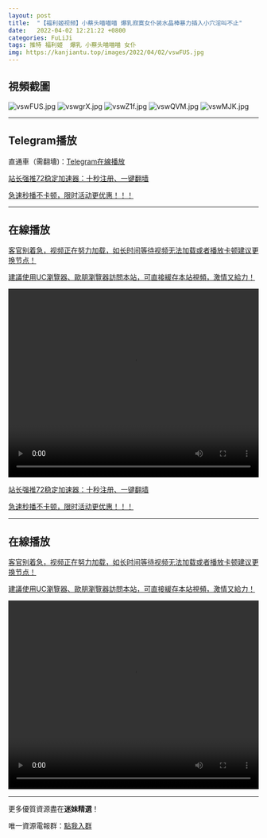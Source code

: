```yaml
---
layout: post
title:  "【福利姬视频】小蔡头喵喵喵 爆乳寂寞女仆装水晶棒暴力插入小穴淫叫不止"
date:   2022-04-02 12:21:22 +0800
categories: FuLiJi
tags: 推特 福利姬  爆乳 小蔡头喵喵喵 女仆
img: https://kanjiantu.top/images/2022/04/02/vswFUS.jpg
---
```



## 視頻截圖

![vswFUS.jpg](https://kanjiantu.top/images/2022/04/02/vswFUS.jpg)
![vswgrX.jpg](https://kanjiantu.top/images/2022/04/02/vswgrX.jpg)
![vswZ1f.jpg](https://kanjiantu.top/images/2022/04/02/vswZ1f.jpg)
![vswQVM.jpg](https://kanjiantu.top/images/2022/04/02/vswQVM.jpg)
![vswMJK.jpg](https://kanjiantu.top/images/2022/04/02/vswMJK.jpg)

* * *
## Telegram播放

直通車（需翻墻)：[Telegram在線播放](https://t.me/mimeijingxuan/438)

<u>站长强推72稳定加速器：[十秒注册、一键翻墙](https://www.mimei.blog/skip/vpn.html) </u>


<u>急速秒播不卡顿，限时活动更优惠！！！</u>
* * *
## 在線播放
<u>客官别着急，视频正在努力加载，如长时间等待视频无法加载或者播放卡顿建议更换节点！</u>

<u>建議使用UC瀏覽器、歐朋瀏覽器訪問本站，可直接緩存本站視頻，激情又給力！</u>
<center><video src="https://cdn.publer.io/uploads/videos/624839efdb2797343b24a076/e2efef8ceef4a15f6aeb83764d429831.mp4" width="100%" height="380px" controls="controls"></video></center>

<u>站长强推72稳定加速器：[十秒注册、一键翻墙](https://www.mimei.blog/skip/vpn.html) </u>


<u>急速秒播不卡顿，限时活动更优惠！！！</u>
* * *
## 在線播放
<u>客官别着急，视频正在努力加载，如长时间等待视频无法加载或者播放卡顿建议更换节点！</u>

<u>建議使用UC瀏覽器、歐朋瀏覽器訪問本站，可直接緩存本站視頻，激情又給力！</u>
<center><video src="https://cdn.publer.io/uploads/videos/624839e0db279736bfa81788/69300ba00c19a11f565376d2f8e9536b.mp4" width="100%" height="380px" controls="controls"></video></center>

* * *
更多優質資源盡在**迷妹精選**！

唯一資源電報群：[點我入群](https://t.me/mimeijingxuan)


